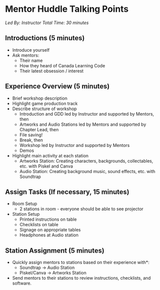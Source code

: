 # Mentor Huddle Talking Points

*Led By: Instructor*
*Total Time: 30 minutes*

## Introductions (5 minutes)
* Introduce yourself
* Ask mentors:
  * Their name
  * How they heard of Canada Learning Code
  * Their latest obsession / interest

## Experience Overview (5 minutes)
* Brief workshop description
* Highlight game production track
* Describe structure of workshop
  * Introduction and GDD led by Instructor and supported by Mentors, then
  * Artworks and Audio Stations led by Mentors and supported by Chapter Lead, then
  * File saving!
  * Break, then
  * Workshop led by Instructor and supported by Mentors
  * Demos
* Highlight main activity at each station
  * Artworks Station: Creating characters, backgrounds, collectables, etc. with Piskel and Canva
  * Audio Station: Creating background music, sound effects, etc. with Soundtrap

## Assign Tasks (If necessary, 15 minutes)
* Room Setup
  * 2 stations in room - everyone should be able to see projector
* Station Setup
  * Printed instructions on table
  * Checklists on table
  * Signage on appropriate tables
  * Headphones at Audio station

## Station Assignment (5 minutes)
* Quickly assign mentors to stations based on their experience with*:
  * Soundtrap → Audio Station
  * Piskel/Canva → Artworks Station
* Send mentors to their stations to review instructions, checklists, and software.
